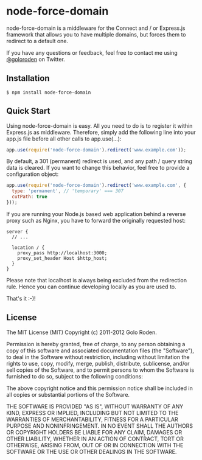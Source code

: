 # node-force-domain

node-force-domain is a middleware for the Connect and / or Express.js framework that allows you to have multiple domains, but forces them to redirect to a default one.

If you have any questions or feedback, feel free to contact me using [@goloroden](https://twitter.com/goloroden) on Twitter.

## Installation

    $ npm install node-force-domain

## Quick Start

Using node-force-domain is easy. All you need to do is to register it within Express.js as middleware. Therefore, simply add the following line into your app.js file before all other calls to app.use(...):

```javascript
app.use(require('node-force-domain').redirect('www.example.com'));
```

By default, a 301 (permanent) redirect is used, and any path / query string data is cleared. If you want to change this behavior, feel free to provide a configuration object:

```javascript
app.use(require('node-force-domain').redirect('www.example.com', {
  type: 'permanent', // 'temporary' === 307
  cutPath: true
}));
```

If you are running your Node.js based web application behind a reverse proxy such as Nginx, you have to forward the originally requested host:

    server {
      // ...

      location / {
        proxy_pass http://localhost:3000;
        proxy_set_header Host $http_host;
      }
    }


Please note that localhost is always being excluded from the redirection rule. Hence you can continue developing locally as you are used to.

That's it :-)!

## License

The MIT License (MIT)
Copyright (c) 2011-2012 Golo Roden.
 
Permission is hereby granted, free of charge, to any person obtaining a copy of this software and associated documentation files (the "Software"), to deal in the Software without restriction, including without limitation the rights to use, copy, modify, merge, publish, distribute, sublicense, and/or sell copies of the Software, and to permit persons to whom the Software is furnished to do so, subject to the following conditions:
 
The above copyright notice and this permission notice shall be included in all copies or substantial portions of the Software.
 
THE SOFTWARE IS PROVIDED "AS IS", WITHOUT WARRANTY OF ANY KIND, EXPRESS OR IMPLIED, INCLUDING BUT NOT LIMITED TO THE WARRANTIES OF MERCHANTABILITY, FITNESS FOR A PARTICULAR PURPOSE AND NONINFRINGEMENT. IN NO EVENT SHALL THE AUTHORS OR COPYRIGHT HOLDERS BE LIABLE FOR ANY CLAIM, DAMAGES OR OTHER LIABILITY, WHETHER IN AN ACTION OF CONTRACT, TORT OR OTHERWISE, ARISING FROM, OUT OF OR IN CONNECTION WITH THE SOFTWARE OR THE USE OR OTHER DEALINGS IN THE SOFTWARE.
